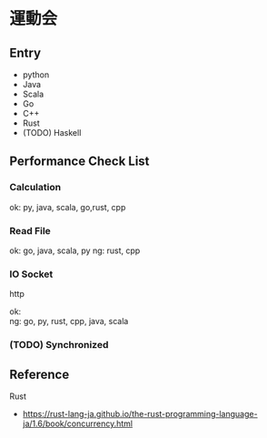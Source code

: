 # 運動会


## Entry

* python
* Java
* Scala
* Go
* C++
* Rust
* (TODO) Haskell




## Performance Check List


### Calculation

ok: py, java, scala, go,rust, cpp

### Read File


ok:  go, java, scala, py
ng:  rust, cpp


### IO Socket

http

ok:  
ng:  go, py,  rust, cpp, java, scala




### (TODO) Synchronized







## Reference



Rust

* https://rust-lang-ja.github.io/the-rust-programming-language-ja/1.6/book/concurrency.html



